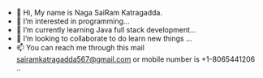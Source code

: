 - 👋 Hi, My name is Naga SaiRam Katragadda.
- 👀 I’m interested in programming...
- 🌱 I’m currently learning Java full stack development...
- 💞️ I’m looking to collaborate to do learn new things ...
- 📫 You can reach me through this mail sairamkatragadda567@gmail.com or mobile number is +1-8065441206 ..

<!---
sairamkatragadda567/sairamkatragadda567 is a ✨ special ✨ repository because its `README.md` (this file) appears on your GitHub profile.
You can click the Preview link to take a look at your changes.
--->
